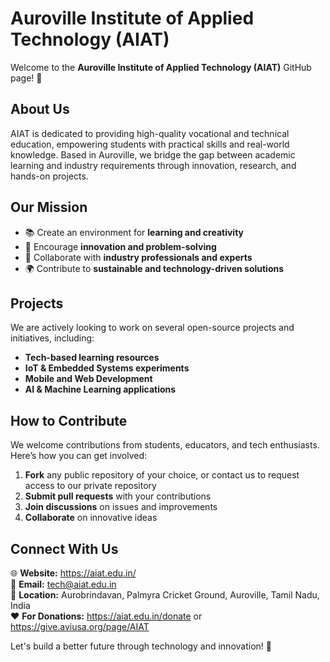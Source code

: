 # Auroville Institute of Applied Technology (AIAT)

Welcome to the **Auroville Institute of Applied Technology (AIAT)** GitHub page! 🚀

## About Us
AIAT is dedicated to providing high-quality vocational and technical education, empowering students with practical skills and real-world knowledge. Based in Auroville, we bridge the gap between academic learning and industry requirements through innovation, research, and hands-on projects.

## Our Mission
- 📚 Create an environment for **learning and creativity**
- 🔬 Encourage **innovation and problem-solving**
- 🤝 Collaborate with **industry professionals and experts**
- 🌍 Contribute to **sustainable and technology-driven solutions**

## Projects
We are actively looking to work on several open-source projects and initiatives, including:
- **Tech-based learning resources**
- **IoT & Embedded Systems experiments**
- **Mobile and Web Development**
- **AI & Machine Learning applications**

## How to Contribute
We welcome contributions from students, educators, and tech enthusiasts. Here’s how you can get involved:
1. **Fork** any public repository of your choice, or contact us to request access to our private repository
2. **Submit pull requests** with your contributions
3. **Join discussions** on issues and improvements
4. **Collaborate** on innovative ideas

## Connect With Us
🌐 **Website:** https://aiat.edu.in/  
📩 **Email:** tech@aiat.edu.in  
📌 **Location:** Aurobrindavan, Palmyra Cricket Ground, Auroville, Tamil Nadu, India  
❤️ **For Donations:** https://aiat.edu.in/donate or https://give.aviusa.org/page/AIAT  

Let's build a better future through technology and innovation! 🚀
